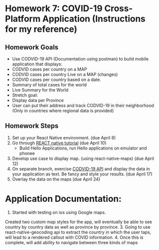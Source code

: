 
# Homework 7: COVID-19 Cross-Platform Application (Instructions for my reference)

## Homework Goals
* Use CODVID-19 API (Documentation using postman) to build mobile application that displays:
* CODVID cases per country on a MAP
* CODVID cases per country Live on a MAP (changes)
* CODVID cases per country based on a date.
* Summary of total cases for the world
* Live Summary for the World
* Stretch goal:
* Display data per Province
* User can put their address and track CODVID-19 in their neighborhood (Only in countries where regional data is provided)

## Homework Steps
1. Set up your React Native environment. (due April 8)
2. Go through [REACT native tutorial](https://reactnative.dev/docs/tutorial) (due April 10)
    * Build Hello Applications, run Hello applications on emulator and phonee
3. Develop use case to display map. (using react-native-maps)  (due April 12)
4. On separate branch, exercise [CODVID-19 API](https://covid19api.com/) and display the data in your application as text. Be fancy and style your results. (due April 17)
5. Overlay the data on the maps (due April 24)

# Application Documentation:
1. Started with testing on ios using Google maps.



Created two custom map styles for the app, will eventually be able to see country by country data as well as province by province.
3. Going to use react-native-geocoding api to extract the country in which the user taps, will lead to a rendered callout with COVID information.
4. Once this is complete, will add ability to navigate between three kinds of maps